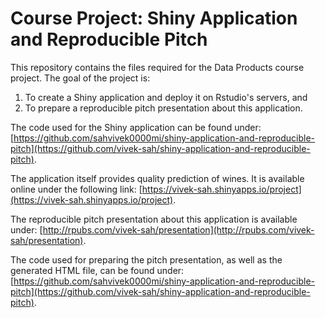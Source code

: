 # Course Project: Shiny Application and Reproducible Pitch

This repository contains the files required for the Data Products course project. The goal of the project is:

1. To create a Shiny application and deploy it on Rstudio's servers, and
2. To prepare a reproducible pitch presentation about this application.

The code used for the Shiny application can be found under: [https://github.com/sahvivek0000mi/shiny-application-and-reproducible-pitch](https://github.com/vivek-sah/shiny-application-and-reproducible-pitch).

The application itself provides quality prediction of wines. It is available online under the following link: [https://vivek-sah.shinyapps.io/project](https://vivek-sah.shinyapps.io/project).


The reproducible pitch presentation about this application is available under: [http://rpubs.com/vivek-sah/presentation](http://rpubs.com/vivek-sah/presentation).

The code used for preparing the pitch presentation, as well as the generated HTML file, can be found under: [https://github.com/sahvivek0000mi/shiny-application-and-reproducible-pitch](https://github.com/vivek-sah/shiny-application-and-reproducible-pitch).



